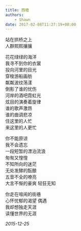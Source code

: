 ```yaml
---
title: 西塘
authors:
    - Shawn
date: 2017-02-08T11:27:19+08:00
---
```


站在拱桥之上  
人群熙熙攘攘  
<!-- more -->
花花绿绿的海洋  
我寻不到你的衣裳  
投向河里的目光  
穿梭游船画舫  
粼粼波纹荡漾  
倒影了谁的忧伤  
河岸的酒吧霓虹光  
炫目的演奏着旋律  
谁的歌声激昂  
谁的曲调悲凉  
住这里的人忙  
来这里的人更忙  

你不能原谅  
我不会遗忘  
一段短暂的漂泊流浪  
匆匆又惶惶  
不知所向的迷茫  
无处发酵的酝酿  
五音不全的嘹亮  
大言不惭的豪爽 轻狂无知  

你走在喧闹的街巷  
心怀忧郁的渴望 偶遇  
我却想独走天涯  
读懂世界的无涯  

*2015-12-25*